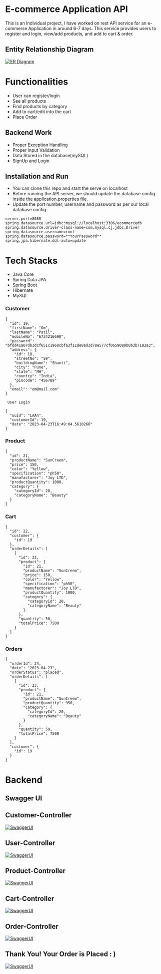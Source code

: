 # E-commerce Application API
This is an Individual project, I have worked on rest API service for an e-commerse Application in around 6-7 days. This service provides users to register and login, view/add products, and add to cart & order.

## Entity Relationship Diagram

[![ER Diagram](https://github.com/faterenuka/e-commerce-app/blob/main/Images/ER%20Diagram.png?raw=true)](https://github.com/faterenuka/e-commerce-app/blob/main/Images/ER%20Diagram.png?raw=true)


# Functionalities
-   User can register/login
-   See all products
-   Find products by category
-   Add to cart/edit into the cart
-   Place Order


## Backend Work
-  Proper Exception Handling
-  Proper Input Validation
-   Data Stored in the database(mySQL)
-   SignUp and Login

## Installation and Run
-  You can clone this repo and start the serve on localhost
-   Before running the API server, we should update the database config inside the application.properties file.
-   Update the port number, username and password as per our local database config.
```
server.port=8088
spring.datasource.url=jdbc:mysql://localhost:3306/ecommercedb
spring.datasource.driver-class-name=com.mysql.cj.jdbc.Driver
spring.datasource.username=root
spring.datasource.password=**YourPassword**
spring.jpa.hibernate.ddl-auto=update
```
# Tech Stacks

-   Java Core
-   Spring Data JPA
-   Spring Boot
-   Hibernate
-   MySQL

### Customer
```
{
  "id": 19,
  "firstName": "Om",
  "lastName": "Patil",
  "mobileNo": "6734216690",
  "password": "bfdd41a07db3dcf651c1960cbfa3f11de8ad3d78e577cf0659080b0b3b7193a3",
  "address": {
    "id": 18,
    "streetNo": "S9",
    "buildingName": "Shanti",
    "city": "Pune",
    "state": "MH",
    "country": "India",
    "pincode": "456789"
  },
  "email": "om@mail.com"
}

 User Login
 
{
  "uuid": "LAAn",
  "customerId": 19,
  "date": "2023-04-23T16:49:04.5610266"
}
```

### Product
```
{
  "id": 21,
  "productName": "SunCreem",
  "price": 150,
  "color": "Yellow",
  "specification": "ph50",
  "manufactorer": "Joy LTD",
  "productQuantity": 1000,
  "category": {
    "categoryId": 20,
    "categoryName": "Beauty"
  }
}
```
### Cart
```
{
  "id": 22,
  "customer": {
    "id": 19
  },
  "orderDetails": [
    {
      "id": 23,
      "product": {
        "id": 21,
        "productName": "SunCreem",
        "price": 150,
        "color": "Yellow",
        "specification": "ph50",
        "manufactorer": "Joy LTD",
        "productQuantity": 1000,
        "category": {
          "categoryId": 20,
          "categoryName": "Beauty"
        }
      },
      "quantity": 50,
      "totalPrice": 7500
    }
  ]
}
```
### Orders
```
{
  "orderId": 24,
  "date": "2023-04-23",
  "orderStatus": "placed",
  "orderDetails": [
    {
      "id": 23,
      "product": {
        "id": 21,
        "productName": "SunCreem",
        "productQuantity": 950,
        "category": {
          "categoryId": 20,
          "categoryName": "Beauty"
        }
      },
      "quantity": 50,
      "totalPrice": 7500
    }
  ],
  "customer": {
    "id": 19
  }
}
```

# Backend

## Swagger UI

## Customer-Controller
[![SwaggerUI](https://github.com/faterenuka/e-commerce-app/blob/main/Images/CustomerController.png?raw=true)](https://github.com/faterenuka/e-commerce-app/blob/main/Images/CustomerController.png?raw=true)

## User-Controller
[![SwaggerUI](https://github.com/faterenuka/e-commerce-app/blob/main/Images/UserLoginController.png?raw=true)](https://github.com/faterenuka/e-commerce-app/blob/main/Images/UserLoginController.png?raw=true)

## Product-Controller
[![SwaggerUI](https://github.com/faterenuka/e-commerce-app/blob/main/Images/Product.png?raw=true)](https://github.com/faterenuka/e-commerce-app/blob/main/Images/Product.png?raw=true)

## Cart-Controller
[![SwaggerUI](https://github.com/faterenuka/e-commerce-app/blob/main/Images/Cart.png?raw=true)](https://github.com/faterenuka/e-commerce-app/blob/main/Images/Cart.png?raw=true)

## Order-Controller
[![SwaggerUI](https://github.com/faterenuka/e-commerce-app/blob/main/Images/Orders.png?raw=true)](https://github.com/faterenuka/e-commerce-app/blob/main/Images/Orders.png?raw=true)

## Thank You! Your Order is Placed : )
[![SwaggerUI](https://en.pimg.jp/077/437/469/1/77437469.jpg)](https://en.pimg.jp/077/437/469/1/77437469.jpg)
